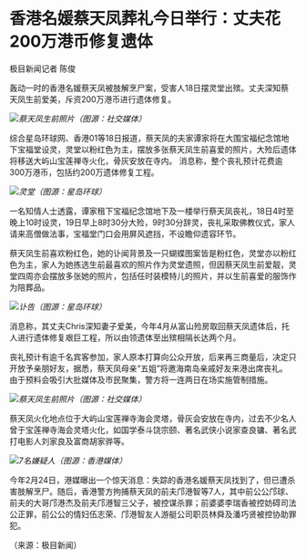 

# 香港名媛蔡天凤葬礼今日举行：丈夫花200万港币修复遗体

极目新闻记者 陈俊

轰动一时的香港名媛蔡天凤被肢解烹尸案，受害人18日摆灵堂出殡。丈夫深知蔡天凤生前爱美，斥资200万港币进行遗体修复。

![](https://inews.gtimg.com/om_bt/OyIWBLBlOZofcvvq3JLJMFywczK8anlAs8-3xdkrEkzLIAA/1000)_蔡天凤生前照片（图源：社交媒体）_

综合星岛环球网、香港01等18日报道，蔡天凤的夫家谭家将在大围宝福纪念馆地下宝福堂设灵，灵堂以粉红色为主，摆放多张蔡天凤生前喜爱的照片，大殓后遗体将移送大屿山宝莲禅寺火化，骨灰安放在寺内。
消息称，整个丧礼预计花费逾300万港币，包括约200万遗体修复工程。

![](https://inews.gtimg.com/om_bt/Oj2FpN6iwZjs8e27nAVYKM_JWxMaUmdVEwjU51AOYdXfYAA/1000)_灵堂（图源：星岛环球）_

一名知情人士透露，谭家租下宝福纪念馆地下及一楼举行蔡天凤丧礼，18日4时至晚上10时设灵，19日早上8时30分大殓，9时30分辞灵，丧礼采取佛教仪式，家人请来高僧做法事，宝福堂门口会用屏风遮挡，不设瞻仰遗容环节。

蔡天凤生前喜欢粉红色，她的讣闻背景及一只蝴蝶图案皆是粉红色，灵堂亦以粉红色为主，家人为她拣选生前最喜欢的照片作为灵堂遗照，但因蔡天凤生前爱靓，灵堂四周亦会摆放多张她的照片，包括任时装模特儿的照片，并以生前喜爱的服饰作为陪葬品。

![](https://inews.gtimg.com/om_bt/OU9XC-BghXfy-o8cQNLL3mnC3hRELGiFX2gj4Zr6KClNYAA/1000)_讣告（图源：星岛环球）_

消息称，其丈夫Chris深知妻子爱美，今年4月从富山殓房取回蔡天凤遗体后，托人进行遗体修复艰巨工程，所以由领遗体至出殡相隔长达两个月。

丧礼预计有逾千名宾客参加，家人原本打算向公众开放，后来再三商量后，决定只开放予亲朋好友，据悉，蔡天凤母亲“五姐”将邀海南岛亲戚好友来港出席丧礼。
由于预料会吸引大批媒体及市民聚集，警方将一连两日在场实施管制措施。

![](https://inews.gtimg.com/om_bt/O1uPKVeWhbijdBjAK2dH9tC2nhi6aAFzsIpTowftQAgLYAA/1000)_蔡天凤生前照片（图源：社交媒体）_

蔡天凤火化地点位于大屿山宝莲禅寺海会灵塔，骨灰会安放在寺内，过去不少名人曾于宝莲禅寺海会灵塔火化，如国学泰斗饶宗颐、著名武侠小说家查良镛、著名武打电影人刘家良及富商胡家骅等。

![](https://inews.gtimg.com/om_bt/O2l6e1hH-BFRKlNVLZMW1hgm2H6Y28jfkFnohV8Frv-zIAA/1000)_7名嫌疑人（图源：香港媒体）_

今年2月24日，港媒曝出一个惊天消息：失踪的香港名媛蔡天凤找到了，但已遭杀害肢解烹尸。随后，香港警方拘捕蔡天凤的前夫邝港智等7人，其中前公公邝球、前夫的大哥邝港杰及前夫邝港智三父子，被控谋杀罪；前婆婆李瑞香被控妨碍司法公正罪，前公公的情妇伍志荣、邝港智友人游艇公司职员林舜及潘巧贤被控协助罪犯。

（来源：极目新闻）

